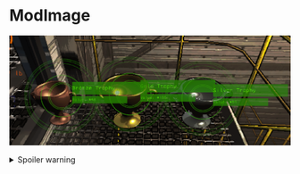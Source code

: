 # ModImage

![Trophies](trophies.PNG)



<details>
  <summary>Spoiler warning</summary>

  Variants of plushies:

  -Black Bear

  -Black Sheep

  -Molten Pig

  -Golden Penguin

  -Rupert

  -Robotic Rabbit
  
</details>
